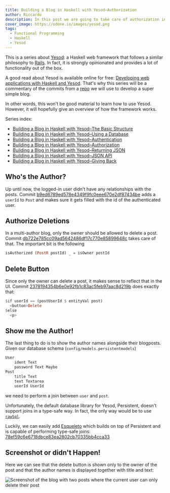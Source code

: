```yaml
---
title: Building a Blog in Haskell with Yesod–Authorization
author: Riccardo
description: In this post we are going to take care of authorization in our Yesod blog
cover_image: https://odone.io/images/yesod.png
tags:
  - Functional Programming
  - Haskell
  - Yesod
---
```


This is a series about [Yesod](https://www.yesodweb.com/): a Haskell web framework that follows a similar philosophy to [Rails](https://rubyonrails.org/). In fact, it is strongly opinionated and provides a lot of functionality out of the box.

A good read about Yesod is available online for free: [Developing web applications with Haskell and Yesod](https://www.yesodweb.com/book). That's why this series will be a commentary of the commits from a [repo](https://github.com/3v0k4/yesod-blog) we will use to develop a super simple blog.

In other words, this won't be good material to learn how to use Yesod. However, it will hopefully give an overview of how the framework works.

Series index:

- [Building a Blog in Haskell with Yesod–The Basic Structure](https://odone.io/posts/2019-07-15-building-a-blog-in-haskell-with-yesod%E2%80%93the-basic-structure.html)
- [Building a Blog in Haskell with Yesod–Using a Database](https://odone.io/posts/2019-07-22-building-a-blog-in-haskell-with-yesod%E2%80%93using-a-database.html)
- [Building a Blog in Haskell with Yesod–Authentication](https://odone.io/posts/2019-07-29-building-a-blog-in-haskell-with-yesod%E2%80%93authentication.html)
- [Building a Blog in Haskell with Yesod–Authorization](https://odone.io/posts/2019-08-05-building-a-blog-in-haskell-with-yesod–authorization.html)
- [Building a Blog in Haskell with Yesod–Returning JSON](https://odone.io/posts/2019-08-12-building-a-blog-in-haskell-with-yesod–returning-JSON.html)
- [Building a Blog in Haskell with Yesod–JSON API](https://odone.io/posts/2019-08-19-building-a-blog-in-haskell-with-yesod–returning-JSON-API.html)
- [Building a Blog in Haskell with Yesod–Giving Back](https://odone.io/posts/2019-08-26-building-a-blog-in-haskell-with-yesod–giving-back.html)

## Who's the Author?

Up until now, the logged-in user didn't have any relationships with the posts. Commit [b9ed6789ed578e4349f9fc0eee670e2df87434be](https://github.com/3v0k4/yesod-blog/commit/b9ed6789ed578e4349f9fc0eee670e2df87434be) adds a `userId` to `Post` and makes sure it gets filled with the id of the authenticated user.

## Authorize Deletions

In a multi-author blog, only the owner should be allowed to delete a post. Commit [db722e785cc09ad5642486df17c770e85899648c](https://github.com/3v0k4/yesod-blog/commit/db722e785cc09ad5642486df17c770e85899648c) takes care of that. The important bit is the following

```hs
isAuthorized (PostR postId) _ = isOwner postId
```

## Delete Button

Since only the owner can delete a post, it makes sense to reflect that in the UI. Commit [2378194354b6e0e92fb1c83ac5feb97aac8d219b](https://github.com/3v0k4/yesod-blog/commit/2378194354b6e0e92fb1c83ac5feb97aac8d219b) does exactly that:

```hs
$if userId == (postUserId $ entityVal post)
  <button>Delete
$else
  <p>
```

## Show me the Author!

The last thing to do is to show the author names alongside their blogposts. Given our database schema (`config/models.persistentmodels`)

```bash
User
    ident Text
    password Text Maybe
Post
    title Text
    text Textarea
    userId UserId
```

we need to perform a join between `user` and `post`.

Unfortunately, the default database library for Yesod, Persistent, doesn't support joins in a type-safe way. In fact, the only way would be to use [`rawSql`](https://hackage.haskell.org/package/persistent-2.10.0/docs/Database-Persist-Sql.html#v:rawSql).

Luckily, we can easily add [Esqueleto](http://hackage.haskell.org/package/esqueleto) which builds on top of Persistent and is capable of performing type-safe joins: [78ef59c6e6718dbce83ea2802cb70335bb4cca33](https://github.com/3v0k4/yesod-blog/commit/78ef59c6e6718dbce83ea2802cb70335bb4cca33)

## Screenshot or didn't Happen!

Here we can see that the delete button is shown only to the owner of the post and that the author names is displayed together with title and text:

![Screenshot of the blog with two posts where the current user can only delete their post](https://odone.io/images/authorization.png)
